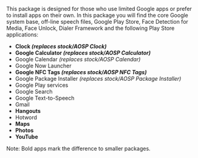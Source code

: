 This package is designed for those who use limited Google apps or prefer to install apps on their own.
In this package you will find the core Google system base, off-line speech files, Google Play Store, Face Detection for Media, Face Unlock, Dialer Framework and the following Play Store applications:

* **Clock _(replaces stock/AOSP Clock)_**
* **Google Calculator _(replaces stock/AOSP Calculator)_**
* Google Calendar _(replaces stock/AOSP Calendar)_
* Google Now Launcher
* **Google NFC Tags _(replaces stock/AOSP NFC Tags)_**
* Google Package Installer _(replaces stock/AOSP Package Installer)_
* Google Play services
* Google Search
* Google Text-to-Speech
* Gmail
* **Hangouts**
* Hotword
* **Maps**
* **Photos**
* **YouTube**

Note: Bold apps mark the difference to smaller packages.